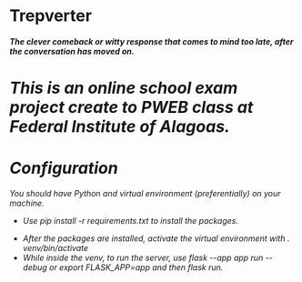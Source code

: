 # Trepverter</h1>
#### <em>The clever comeback or witty response that comes to mind too late, after the conversation has moved on.<em>
# This is an online school exam project create to PWEB class at Federal Institute of Alagoas.

# Configuration</h1>
You should have Python and virtual environment (preferentially) on your machine.
* Use <em>pip install -r requirements.txt</em> to install the packages.</p>
* After the packages are installed, activate the virtual environment with <em>. venv/bin/activate<em/>
* While inside the venv, to run the server, use <em>flask --app app run --debug</em> or <em>export FLASK_APP=app</em> and then <em>flask run</em>.
